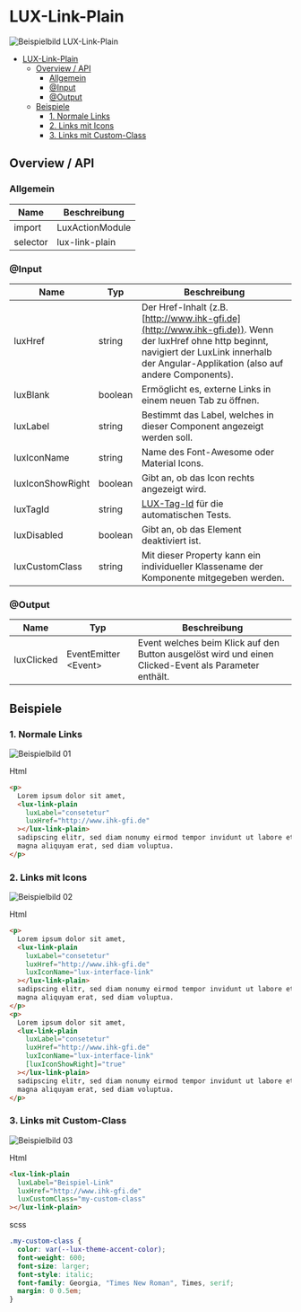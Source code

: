 # LUX-Link-Plain

![Beispielbild LUX-Link-Plain](https://raw.githubusercontent.com/wiki/IHK-GfI/lux-components/Versions/v14/lux‐link‐plain-v14-img.png)

- [LUX-Link-Plain](#lux-link-plain)
  - [Overview / API](#overview--api)
    - [Allgemein](#allgemein)
    - [@Input](#input)
    - [@Output](#output)
  - [Beispiele](#beispiele)
    - [1. Normale Links](#1-normale-links)
    - [2. Links mit Icons](#2-links-mit-icons)
    - [3. Links mit Custom-Class](#3-links-mit-custom-class)

## Overview / API

### Allgemein

| Name     | Beschreibung    |
| -------- | --------------- |
| import   | LuxActionModule |
| selector | lux-link-plain  |

### @Input

| Name             | Typ     | Beschreibung                                                                                                                                                                                     |
| ---------------- | ------- | ------------------------------------------------------------------------------------------------------------------------------------------------------------------------------------------------ |
| luxHref          | string  | Der Href-Inhalt (z.B. [http://www.ihk-gfi.de](http://www.ihk-gfi.de)). Wenn der luxHref ohne http beginnt, navigiert der LuxLink innerhalb der Angular-Applikation (also auf andere Components). |
| luxBlank         | boolean | Ermöglicht es, externe Links in einem neuen Tab zu öffnen.                                                                                                                                       |
| luxLabel         | string  | Bestimmt das Label, welches in dieser Component angezeigt werden soll.                                                                                                                           |
| luxIconName      | string  | Name des Font-Awesome oder Material Icons.                                                                                                                                                       |
| luxIconShowRight | boolean | Gibt an, ob das Icon rechts angezeigt wird.                                                                                                                                                      |
| luxTagId         | string  | [LUX-Tag-Id](luxTagId-v14#direkte-konfiguration) für die automatischen Tests.                                                                                                                    |
| luxDisabled      | boolean | Gibt an, ob das Element deaktiviert ist.                                                                                                                                                         |
| luxCustomClass   | string  | Mit dieser Property kann ein individueller Klassename der Komponente mitgegeben werden.                                                                                                          |

### @Output

| Name       | Typ                   | Beschreibung                                                                                          |
| ---------- | --------------------- | ----------------------------------------------------------------------------------------------------- |
| luxClicked | EventEmitter \<Event> | Event welches beim Klick auf den Button ausgelöst wird und einen Clicked-Event als Parameter enthält. |

## Beispiele

### 1. Normale Links

![Beispielbild 01](https://raw.githubusercontent.com/wiki/IHK-GfI/lux-components/Versions/v14/lux‐link‐plain-v14-img-01.png)

Html

```html
<p>
  Lorem ipsum dolor sit amet,
  <lux-link-plain
    luxLabel="consetetur"
    luxHref="http://www.ihk-gfi.de"
  ></lux-link-plain>
  sadipscing elitr, sed diam nonumy eirmod tempor invidunt ut labore et dolore
  magna aliquyam erat, sed diam voluptua.
</p>
```

### 2. Links mit Icons

![Beispielbild 02](https://raw.githubusercontent.com/wiki/IHK-GfI/lux-components/Versions/v14/lux‐link‐plain-v14-img-02.png)

Html

```html
<p>
  Lorem ipsum dolor sit amet,
  <lux-link-plain
    luxLabel="consetetur"
    luxHref="http://www.ihk-gfi.de"
    luxIconName="lux-interface-link"
  ></lux-link-plain>
  sadipscing elitr, sed diam nonumy eirmod tempor invidunt ut labore et dolore
  magna aliquyam erat, sed diam voluptua.
</p>
<p>
  Lorem ipsum dolor sit amet,
  <lux-link-plain
    luxLabel="consetetur"
    luxHref="http://www.ihk-gfi.de"
    luxIconName="lux-interface-link"
    [luxIconShowRight]="true"
  ></lux-link-plain>
  sadipscing elitr, sed diam nonumy eirmod tempor invidunt ut labore et dolore
  magna aliquyam erat, sed diam voluptua.
</p>
```

### 3. Links mit Custom-Class

![Beispielbild 03](https://raw.githubusercontent.com/wiki/IHK-GfI/lux-components/Versions/v14/lux‐link‐plain-v14-img-03.png)

Html

```html
<lux-link-plain
  luxLabel="Beispiel-Link"
  luxHref="http://www.ihk-gfi.de"
  luxCustomClass="my-custom-class"
></lux-link-plain>
```

scss

```scss
.my-custom-class {
  color: var(--lux-theme-accent-color);
  font-weight: 600;
  font-size: larger;
  font-style: italic;
  font-family: Georgia, "Times New Roman", Times, serif;
  margin: 0 0.5em;
}
```
